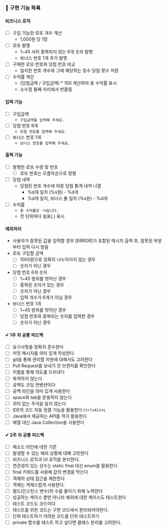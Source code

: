 ### 📝 구현 기능 목록

#### 비즈니스 로직

- [ ] 구입 가능한 로또 개수 계산
    - 1,000원 당 1장
- [ ] 로또 발행
    - 1~45 사이 중복되지 않는 6개 숫자 발행
    - 보너스 번호 1개 추가 발행
- [ ] 구매한 로또 번호와 당첨 번호 비교
    - 일치한 번호 개수와 그에 해당하는 등수 당첨 횟수 저장
- [ ] 수익률 계산
    - (당첨금액 / 구입금액) * 100 계산하여 총 수익률 표시
    - 소수점 둘째 자리에서 반올림

#### 입력 기능

- [ ] 구입금액
    - ```구입금액을 입력해 주세요.```
- [ ] 당첨 번호 6개
    - ```당첨 번호를 입력해 주세요.```
- [ ] 보너스 번호 1개
    - ```보너스 번호를 입력해 주세요.```

#### 출력 기능

- [ ] 발행한 로또 수량 및 번호
    - [ ] 로또 번호는 오름차순으로 정렬
- [ ] 당첨 내역
    - 당첨된 번호 개수에 따른 당첨 통계 내역 나열
        - %d개 일치 (%s원) - %d개
        - %d개 일치, 보너스 볼 일치 (%s원) - %d개
- [ ] 수익률
    - ```총 수익률은 ~%입니다.```
    - 천 단위마다 쉼표(,) 표시

#### 예외처리

- 사용자가 잘못된 값을 입력할 경우 [ERROR]가 포함된 메시지 출력 후, 잘못된 부분부터 입력 다시 받음
- 로또 구입할 금액
    - [ ] 1000원으로 정확히 나누어지지 않는 경우
    - [ ] 숫자가 아닌 경우
- 당첨 번호 6개 숫자
    - [ ] 1~45 범위를 벗어난 경우
    - [ ] 중복된 숫자가 있는 경우
    - [ ] 숫자가 아닌 경우
    - [ ] 입력 개수가 6개가 아닐 경우
- 보너스 번호 1개
    - [ ] 1~45 범위를 벗어난 경우
    - [ ] 당첨 번호와 중복되는 숫자를 입력한 경우
    - [ ] 숫자가 아닌 경우

#### ✔ 1주 차 공통 피드백

- [ ] 요구사항을 정확히 준수한다
- [ ] 커밋 메시지를 의미 있게 작성한다
- [ ] git을 통해 관리할 자원에 대해서도 고려한다
- [ ] Pull Request를 보내기 전 브랜치를 확인한다
- [ ] 이름을 통해 의도를 드러낸다
- [ ] 축약하지 않는다
- [ ] 공백도 코딩 컨벤션이다
- [ ] 공백 라인을 의미 있게 사용한다
- [ ] space와 tab을 혼용하지 않는다
- [ ] 의미 없는 주석을 달지 않는다
- [ ] IDE의 코드 자동 정렬 기능을 활용한다   `Ctrl+Alt+L`
- [ ] Java에서 제공하는 API를 적극 활용한다
- [ ] 배열 대신 Java Collection을 사용한다

#### ✔ 2주 차 공통 피드백

- [ ] 메소드 라인에 대한 기준
- [ ] 발생할 수 있는 예외 상황에 대해 고민한다
- [ ] 비즈니스 로직과 UI 로직을 분리한다.
- [ ] 연관성이 있는 상수는 static final 대신 enum을 활용한다.
- [ ] final 키워드를 사용해 값의 변경을 막는다
- [ ] 객체의 상태 접근을 제한한다
- [ ] 객체는 객체스럽게 사용한다.
- [ ] 필드(인스턴스 변수)의 수를 줄이기 위해 노력한다
- [ ] 성공하는 케이스 뿐만 아니라 예외에 대한 케이스도 테스트한다
- [ ] 테스트 코드도 코드이다
- [ ] 테스트를 위한 코드는 구현 코드에서 분리되어야한다.
- [ ] 단위 테스트하기 어려운 코드를 단위 테스트하기
- [ ] private 함수를 테스트 하고 싶다면 클래스 분리를 고려한다.